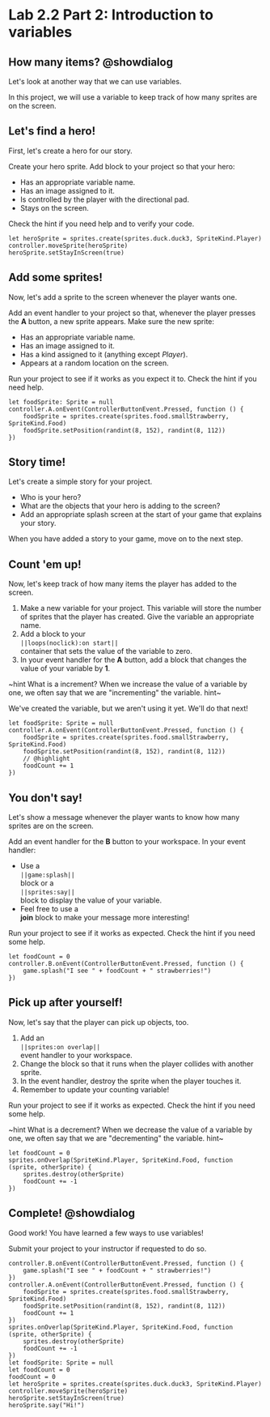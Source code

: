 # Lab 2.2 Part 2: Introduction to variables

## How many items? @showdialog

Let's look at another way that we can use variables.

In this project, we will use a variable to keep track of how many sprites
are on the screen.

## Let's find a hero!

First, let's create a hero for our story.

Create your hero sprite. Add block to your project so that your hero:

-    Has an appropriate variable name.
-    Has an image assigned to it.
-    Is controlled by the player with the directional pad.
-    Stays on the screen.

Check the hint if you need help and to verify your code.

```blocks
let heroSprite = sprites.create(sprites.duck.duck3, SpriteKind.Player)
controller.moveSprite(heroSprite)
heroSprite.setStayInScreen(true)
```

## Add some sprites!

Now, let's add a sprite to the screen whenever the player wants one.

Add an event handler to your project so that, whenever the player
presses the **A** button, a new sprite appears. Make sure the new sprite:

-    Has an appropriate variable name.
-    Has an image assigned to it.
-    Has a kind assigned to it (anything except *Player*).
-    Appears at a random location on the screen.

Run your project to see if it works as you expect it to.
Check the hint if you need help.

```blocks
let foodSprite: Sprite = null
controller.A.onEvent(ControllerButtonEvent.Pressed, function () {
    foodSprite = sprites.create(sprites.food.smallStrawberry, SpriteKind.Food)
    foodSprite.setPosition(randint(8, 152), randint(8, 112))
})
```

## Story time!

Let's create a simple story for your project.

-    Who is your hero?
-    What are the objects that your hero is adding to the screen?
-    Add an appropriate splash screen at the start of your game
that explains your story.

When you have added a story to your game, move on to the next step.

## Count 'em up!

Now, let's keep track of how many items the player has added to the screen.

1.   Make a new variable for your project. This variable will store
the number of sprites that the player has created. Give the variable
an appropriate name.
1.   Add a block to your   
``||loops(noclick):on start||``   
container that sets
the value of the variable to zero.
1.   In your event handler for the **A** button, add a block that changes
the value of your variable by **1**.

~hint What is a increment?
When we increase the value of a variable by one, we often say that we are
"incrementing" the variable.
hint~

We've created the variable, but we aren't using it yet. We'll do that next!

```blocks
let foodSprite: Sprite = null
controller.A.onEvent(ControllerButtonEvent.Pressed, function () {
    foodSprite = sprites.create(sprites.food.smallStrawberry, SpriteKind.Food)
    foodSprite.setPosition(randint(8, 152), randint(8, 112))
    // @highlight
    foodCount += 1
})
```

## You don't say!

Let's show a message whenever the player wants to know how many sprites
are on the screen.

Add an event handler for the **B** button to your workspace.
In your event handler:

-    Use a   
``||game:splash||``   
block or a   
``||sprites:say||``   
block to display the value of your variable.
-    Feel free to use a   
**join** block to make your message more interesting!

Run your project to see if it works as expected.
Check the hint if you need some help.

```blocks
let foodCount = 0
controller.B.onEvent(ControllerButtonEvent.Pressed, function () {
    game.splash("I see " + foodCount + " strawberries!")
})
```

## Pick up after yourself!

Now, let's say that the player can pick up objects, too.

1.   Add an   
``||sprites:on overlap||``   
event handler to your workspace.
1.   Change the block so that it runs when the player collides with another sprite.
1.   In the event handler, destroy the sprite when the player touches it.
1.   Remember to update your counting variable!

Run your project to see if it works as expected.
Check the hint if you need some help.

~hint What is a decrement?
When we decrease the value of a variable by one, we often say that we are
"decrementing" the variable.
hint~

```blocks
let foodCount = 0
sprites.onOverlap(SpriteKind.Player, SpriteKind.Food, function (sprite, otherSprite) {
    sprites.destroy(otherSprite)
    foodCount += -1
})
```

## Complete! @showdialog

Good work! You have learned a few ways to use variables!

Submit your project to your instructor if requested to do so.

```ghost
controller.B.onEvent(ControllerButtonEvent.Pressed, function () {
    game.splash("I see " + foodCount + " strawberries!")
})
controller.A.onEvent(ControllerButtonEvent.Pressed, function () {
    foodSprite = sprites.create(sprites.food.smallStrawberry, SpriteKind.Food)
    foodSprite.setPosition(randint(8, 152), randint(8, 112))
    foodCount += 1
})
sprites.onOverlap(SpriteKind.Player, SpriteKind.Food, function (sprite, otherSprite) {
    sprites.destroy(otherSprite)
    foodCount += -1
})
let foodSprite: Sprite = null
let foodCount = 0
foodCount = 0
let heroSprite = sprites.create(sprites.duck.duck3, SpriteKind.Player)
controller.moveSprite(heroSprite)
heroSprite.setStayInScreen(true)
heroSprite.say("Hi!")
```
